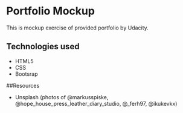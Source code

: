 # Portfolio Mockup
This is mockup exercise of provided portfolio by Udacity.

## Technologies used

* HTML5
* CSS
* Bootsrap

##Resources
* Unsplash (photos of @markusspiske, @hope_house_press_leather_diary_studio, @_ferh97, @ikukevkx)
